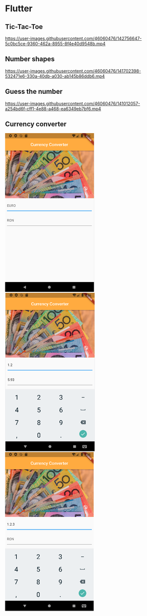 # Flutter

## Tic-Tac-Toe
https://user-images.githubusercontent.com/46060476/142756647-5c0bc5ce-9360-462a-8955-8f4e40d9548b.mp4

## Number shapes
https://user-images.githubusercontent.com/46060476/141702398-532471e6-330a-40db-a030-ab145b86ddb6.mp4

## Guess the number
https://user-images.githubusercontent.com/46060476/141012057-a254bd6f-cff1-4e88-a468-ea6349eb7bf6.mp4

## Currency converter
![](https://github.com/AlexandraLupoi/Flutter/blob/main/images/currency_converter_01.png?raw=true)
![](https://github.com/AlexandraLupoi/Flutter/blob/main/images/currency_converter_02.png?raw=true)
![](https://github.com/AlexandraLupoi/Flutter/blob/main/images/currency_converter_03.png?raw=true)
